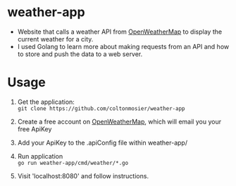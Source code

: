 # weather-app
* Website that calls a weather API from [OpenWeatherMap](https://home.openweathermap.org/) to display the current weather for a city.
* I used Golang to learn more about making requests from an API and how to store and push the data to a web server.
# Usage
1. Get the application:  
`git clone https://github.com/coltonmosier/weather-app`

2. Create a free account on [OpenWeatherMap](https://home.openweathermap.org/), which will email you your free ApiKey
3. Add your ApiKey to the .apiConfig file within weather-app/
4. Run application  
`go run weather-app/cmd/weather/*.go`
5. Visit 'localhost:8080' and follow instructions.